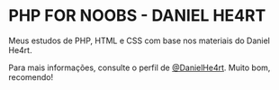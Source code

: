 # PHP FOR NOOBS - DANIEL HE4RT

Meus estudos de PHP, HTML e CSS com base nos materiais do Daniel He4rt.

Para mais informações, consulte o perfil de [@DanielHe4rt](https://github.com/DanielHe4rt). Muito bom, recomendo!
